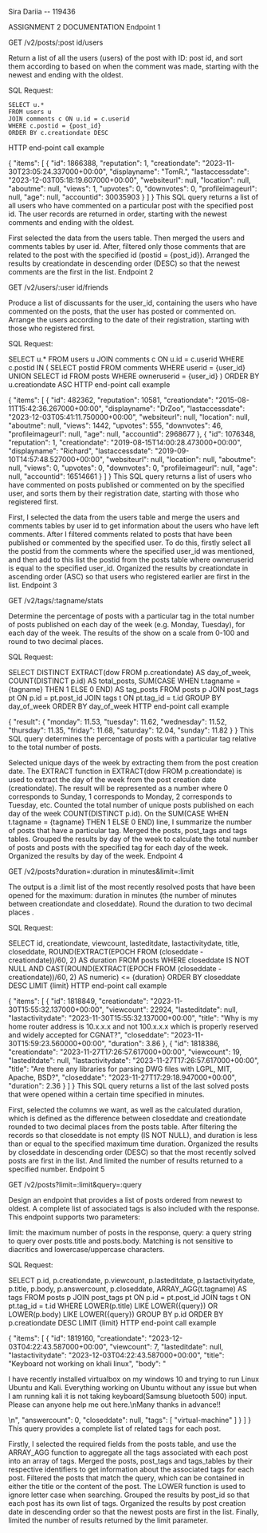 Sira Dariia -- 119436

ASSIGNMENT 2 DOCUMENTATION
Endpoint 1

GET /v2/posts/:post id/users

Return a list of all the users (users) of the post with ID: post id, and sort them according to based on when the comment was made, starting with the newest and ending with the oldest.

SQL Request:

    SELECT u.*
    FROM users u
    JOIN comments c ON u.id = c.userid
    WHERE c.postid = {post_id}
    ORDER BY c.creationdate DESC
HTTP end-point call example

{
  "items": [
    {
      "id": 1866388,
      "reputation": 1,
      "creationdate": "2023-11-30T23:05:24.337000+00:00",
      "displayname": "TomR.",
      "lastaccessdate": "2023-12-03T05:18:19.607000+00:00",
      "websiteurl": null,
      "location": null,
      "aboutme": null,
      "views": 1,
      "upvotes": 0,
      "downvotes": 0,
      "profileimageurl": null,
      "age": null,
      "accountid": 30035903
    }
  ]
}
This SQL query returns a list of all users who have commented on a particular post with the specified post id. The user records are returned in order, starting with the newest comments and ending with the oldest.

First selected the data from the users table.
Then merged the users and comments tables by user id.
After, filtered only those comments that are related to the post with the specified id (postid = {post_id}).
Arranged the results by creationdate in descending order (DESC) so that the newest comments are the first in the list.
Endpoint 2

GET /v2/users/:user id/friends

Produce a list of discussants for the user_id, containing the users who have commented on the posts, that the user has posted or commented on. Arrange the users according to the date of their registration, starting with those who registered first.

SQL Request:

SELECT u.* FROM users u
JOIN comments c ON u.id = c.userid
    WHERE c.postid IN (
        SELECT postid FROM comments WHERE userid = {user_id}
        UNION
        SELECT id FROM posts WHERE owneruserid = {user_id}
    )
ORDER BY u.creationdate ASC
HTTP end-point call example

{
  "items": [
    {
      "id": 482362,
      "reputation": 10581,
      "creationdate": "2015-08-11T15:42:36.267000+00:00",
      "displayname": "DrZoo",
      "lastaccessdate": "2023-12-03T05:41:11.750000+00:00",
      "websiteurl": null,
      "location": null,
      "aboutme": null,
      "views": 1442,
      "upvotes": 555,
      "downvotes": 46,
      "profileimageurl": null,
      "age": null,
      "accountid": 2968677
    },
    {
      "id": 1076348,
      "reputation": 1,
      "creationdate": "2019-08-15T14:00:28.473000+00:00",
      "displayname": "Richard",
      "lastaccessdate": "2019-09-10T14:57:48.527000+00:00",
      "websiteurl": null,
      "location": null,
      "aboutme": null,
      "views": 0,
      "upvotes": 0,
      "downvotes": 0,
      "profileimageurl": null,
      "age": null,
      "accountid": 16514661
    }
  ]
}
This SQL query returns a list of users who have commented on posts published or commented on by the specified user, and sorts them by their registration date, starting with those who registered first.

First, I selected the data from the users table and merge the users and comments tables by user id to get information about the users who have left comments.
After I filtered comments related to posts that have been published or commented by the specified user. To do this, firstly select all the postid from the comments where the specified user_id was mentioned, and then add to this list the postid from the posts table where owneruserid is equal to the specified user_id.
Organized the results by creationdate in ascending order (ASC) so that users who registered earlier are first in the list.
Endpoint 3

GET /v2/tags/:tagname/stats

Determine the percentage of posts with a particular tag in the total number of posts published on each day of the week (e.g. Monday, Tuesday), for each day of the week. The results of the show on a scale from 0-100 and round to two decimal places.

SQL Request:

SELECT DISTINCT EXTRACT(dow FROM p.creationdate) AS day_of_week,
    COUNT(DISTINCT p.id) AS total_posts,
    SUM(CASE WHEN t.tagname = {tagname} THEN 1 ELSE 0 END) AS tag_posts
FROM posts p
JOIN post_tags pt ON p.id = pt.post_id
JOIN tags t ON pt.tag_id = t.id
GROUP BY day_of_week
ORDER BY day_of_week
HTTP end-point call example

{
  "result": {
    "monday": 11.53,
    "tuesday": 11.62,
    "wednesday": 11.52,
    "thursday": 11.35,
    "friday": 11.68,
    "saturday": 12.04,
    "sunday": 11.82
  }
}
This SQL query determines the percentage of posts with a particular tag relative to the total number of posts.

Selected unique days of the week by extracting them from the post creation date.
The EXTRACT function in EXTRACT(dow FROM p.creationdate) is used to extract the day of the week from the post creation date (creationdate). The result will be represented as a number where 0 corresponds to Sunday, 1 corresponds to Monday, 2 corresponds to Tuesday, etc.
Counted the total number of unique posts published on each day of the week COUNT(DISTINCT p.id).
On the SUM(CASE WHEN t.tagname = {tagname} THEN 1 ELSE 0 END) line, I summarize the number of posts that have a particular tag.
Merged the posts, post_tags and tags tables.
Grouped the results by day of the week to calculate the total number of posts and posts with the specified tag for each day of the week.
Organized the results by day of the week.
Endpoint 4

GET /v2/posts?duration=:duration in minutes&limit=:limit

The output is a :limit list of the most recently resolved posts that have been opened for the maximum: duration in minutes (the number of minutes between creationdate and closeddate). Round the duration to two decimal places .

SQL Request:

SELECT id, creationdate, viewcount, lasteditdate, lastactivitydate, title, closeddate,
    ROUND(EXTRACT(EPOCH FROM (closeddate - creationdate))/60, 2) AS duration
FROM posts
WHERE closeddate IS NOT NULL
    AND CAST(ROUND(EXTRACT(EPOCH FROM (closeddate - creationdate))/60, 2) AS numeric) <= {duration}
ORDER BY closeddate DESC
LIMIT {limit}
HTTP end-point call example

{
  "items": [
    {
      "id": 1818849,
      "creationdate": "2023-11-30T15:55:32.137000+00:00",
      "viewcount": 22924,
      "lasteditdate": null,
      "lastactivitydate": "2023-11-30T15:55:32.137000+00:00",
      "title": "Why is my home router address is 10.x.x.x and not 100.x.x.x which is properly reserved and widely accepted for CGNAT?",
      "closeddate": "2023-11-30T15:59:23.560000+00:00",
      "duration": 3.86
    },
    {
      "id": 1818386,
      "creationdate": "2023-11-27T17:26:57.617000+00:00",
      "viewcount": 19,
      "lasteditdate": null,
      "lastactivitydate": "2023-11-27T17:26:57.617000+00:00",
      "title": "Are there any libraries for parsing DWG files with LGPL, MIT, Apache, BSD?",
      "closeddate": "2023-11-27T17:29:18.947000+00:00",
      "duration": 2.36
    }
  ]
}
This SQL query returns a list of the last solved posts that were opened within a certain time specified in minutes.

First, selected the columns we want, as well as the calculated duration, which is defined as the difference between closeddate and creationdate rounded to two decimal places from the posts table.
After filtering the records so that closeddate is not empty (IS NOT NULL), and duration is less than or equal to the specified maximum time duration.
Organized the results by closeddate in descending order (DESC) so that the most recently solved posts are first in the list.
And limited the number of results returned to a specified number.
Endpoint 5

GET /v2/posts?limit=:limit&query=:query

Design an endpoint that provides a list of posts ordered from newest to oldest. A complete list of associated tags is also included with the response. This endpoint supports two parameters:

limit: the maximum number of posts in the response,
query: a query string to query over posts.title and posts.body.
Matching is not sensitive to diacritics and lowercase/uppercase characters.

SQL Request:

SELECT p.id, p.creationdate, p.viewcount, p.lasteditdate, p.lastactivitydate,
    p.title, p.body, p.answercount, p.closeddate,
    ARRAY_AGG(t.tagname) AS tags
FROM posts p
JOIN post_tags pt ON p.id = pt.post_id
JOIN tags t ON pt.tag_id = t.id
WHERE LOWER(p.title) LIKE LOWER({query}) OR LOWER(p.body) LIKE LOWER({query})
GROUP BY p.id
ORDER BY p.creationdate DESC
LIMIT {limit}
HTTP end-point call example

{
  "items": [
    {
      "id": 1819160,
      "creationdate": "2023-12-03T04:22:43.587000+00:00",
      "viewcount": 7,
      "lasteditdate": null,
      "lastactivitydate": "2023-12-03T04:22:43.587000+00:00",
      "title": "Keyboard not working on khali linux",
      "body": "<p>I have recently installed virtualbox on my windows 10 and trying to run Linux Ubuntu and Kali. Everything working on Ubuntu without any issue but when I am running kali it is not taking keyboard(Samsung bluetooth 500) input. Please can anyone help me out here.\nMany thanks in advance!!</p>\n",
      "answercount": 0,
      "closeddate": null,
      "tags": [
        "virtual-machine"
      ]
    }
  ]
}
This query provides a complete list of related tags for each post.

Firstly, I selected the required fields from the posts table, and use the ARRAY_AGG function to aggregate all the tags associated with each post into an array of tags.
Merged the posts, post_tags and tags_tables by their respective identifiers to get information about the associated tags for each post.
Filtered the posts that match the query, which can be contained in either the title or the content of the post. The LOWER function is used to ignore letter case when searching.
Grouped the results by post_id so that each post has its own list of tags.
Organized the results by post creation date in descending order so that the newest posts are first in the list.
Finally, limited the number of results returned by the limit parameter.
